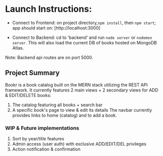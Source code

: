 # Launch Instructions:

- Connect to Frontend: on project directory,`npm install`, then `npm start`; app should start on: [http://localhost:3000] 

- Connect to Backend: cd to 'backend' and run `node server` or `nodemon server`. This will also load the current DB of books hosted on MongoDB Atlas.

Note: Backend api routes are on port 5000.

## Project Summary

Bookr is a book catalog built on the MERN stack utilizing the REST API framework.
It currently features 2 main views + 2 secondary views for ADD & EDIT/DELETE books:
1) The catalog featuring all books + search bar
2) A specific book's page to view & edit its details
The navbar currently provides links to home (catalog) and to add a book. 

### WIP & Future implementations
1) Sort by year/title features
2) Admin access (user auth) with exclusive ADD/EDIT/DEL privileges
3) Action notification & confirmation

